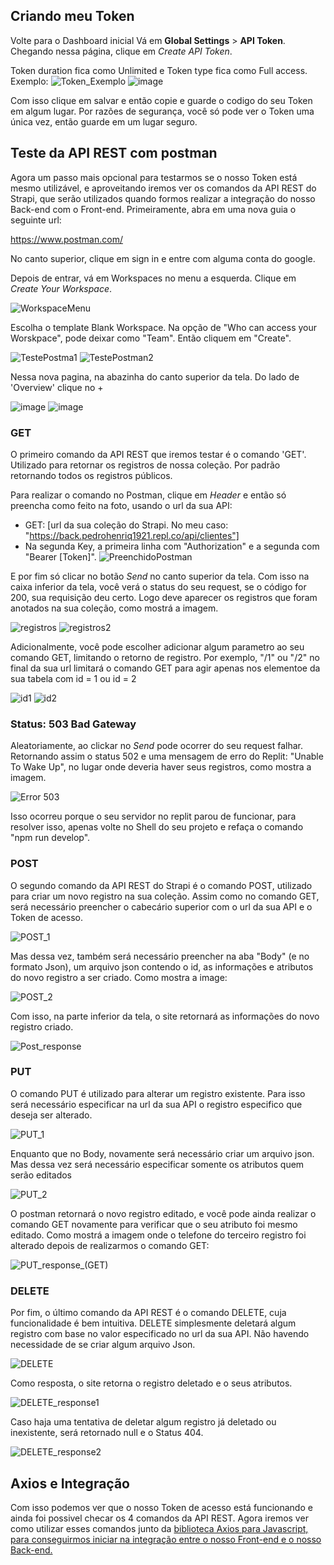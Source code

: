 ## Criando meu Token

Volte para o Dashboard inicial Vá em **Global Settings** > **API Token**. Chegando nessa página, clique em *Create API Token*.

Token duration fica como Unlimited e Token type fica como Full access. Exemplo:
![Token_Exemplo](https://github.com/Pedroo722/Guia-Strapi/assets/132232273/0efff72f-ae08-4cc5-8077-03fd329b76c9)
![image](https://github.com/Pedroo722/Guia-Strapi/assets/132232273/64a913ad-4b09-4787-8ee6-855d941a592d)

Com isso clique em salvar e então copie e guarde o codigo do seu Token em algum lugar. Por razões de segurança, você só pode ver o Token uma única vez, então guarde em um lugar seguro.

## Teste da API REST com postman

Agora um passo mais opcional para testarmos se o nosso Token está mesmo utilizável, e aproveitando iremos ver os comandos da API REST do Strapi, que serão utilizados quando formos realizar a integração do nosso Back-end com o Front-end. Primeiramente, abra em uma nova guia o seguinte url:

 https://www.postman.com/

No canto superior, clique em sign in e entre com alguma conta do google.

Depois de entrar, vá em Workspaces no menu a esquerda. Clique em *Create Your Workspace*.

![WorkspaceMenu](https://github.com/Pedroo722/Guia-Strapi/assets/132232273/dffc2a1a-3c66-4111-9bd9-fed9a97987ad)

Escolha o template Blank Workspace. Na opção de "Who can access your Worskpace", pode deixar como "Team". Então cliquem em "Create".

![TestePostma1](https://github.com/Pedroo722/Guia-Strapi/assets/132232273/17f76857-3ca9-4702-b4e0-3707ccd13fae)
![TestePostman2](https://github.com/Pedroo722/Guia-Strapi/assets/132232273/de9850e0-863d-43cb-8010-9def0495c7ab)

Nessa nova pagina, na abazinha do canto superior da tela. Do lado de 'Overview' clique no +

![image](https://github.com/Pedroo722/Guia-Strapi/assets/132232273/2339b2ee-15ae-4408-9e8a-802de9f8287e)
![image](https://github.com/Pedroo722/Guia-Strapi/assets/132232273/50bdd3a8-54b8-4447-8468-fe1a7c66ea7f)

### GET

O primeiro comando da API REST que iremos testar é o comando 'GET'. Utilizado para retornar os registros de nossa coleção. Por padrão retornando todos os registros públicos.

Para realizar o comando no Postman, clique em *Header* e então só preencha como feito na foto, usando o url da sua API:
- GET: [url da sua coleção do Strapi. No meu caso: "https://back.pedrohenriq1921.repl.co/api/clientes"]
- Na segunda Key, a primeira linha com "Authorization" e a segunda com "Bearer [Token]". 
![PreenchidoPostman](https://github.com/Pedroo722/Guia-Strapi/assets/132232273/58ec7be6-fa90-4590-bc8e-eb4ef876b7a6)

E por fim só clicar no botão *Send* no canto superior da tela. Com isso na caixa inferior da tela, você verá o status do seu request, se o código for 200, sua requisição deu certo. Logo deve aparecer os registros que foram anotados na sua coleção, como mostrá a imagem.

![registros](https://github.com/Pedroo722/Guia-Strapi/assets/132232273/b1ccf42b-acdb-4a87-bdd5-67575680a57e)
![registros2](https://github.com/Pedroo722/Guia-Strapi/assets/132232273/178baac3-2bb8-49ca-ba28-4fb0611d99a8)

Adicionalmente, você pode escolher adicionar algum parametro ao seu comando GET, limitando o retorno de registro. Por exemplo, "/1" ou "/2" no final da sua url limitará o comando GET para agir apenas nos elementoe da sua tabela com id = 1 ou id = 2

![id1](https://github.com/Pedroo722/Guia-Strapi/assets/132232273/edd5fdc0-e556-467e-ae6d-1c84738baffb)
![id2](https://github.com/Pedroo722/Guia-Strapi/assets/132232273/152c0cb3-7015-45e0-ab24-6699d95245e5)

### Status: 503 Bad Gateway

Aleatoriamente, ao clickar no *Send* pode ocorrer do seu request falhar. Retornando assim o status 502 e uma mensagem de erro do Replit: "Unable To Wake Up", no lugar onde deveria haver seus registros, como mostra a imagem.

![Error 503](https://github.com/Pedroo722/Guia-Strapi/assets/132232273/b4ac2929-a0b0-448a-8822-4a40b2dedfc2)

Isso ocorreu porque o seu servidor no replit parou de funcionar, para resolver isso, apenas volte no Shell do seu projeto e refaça o comando "npm run develop".

### POST

O segundo comando da API REST do Strapi é o comando POST, utilizado para criar um novo registro na sua coleção. Assim como no comando GET, será necessário preencher o cabecário superior com o url da sua API e o Token de acesso.

![POST_1](https://github.com/Pedroo722/Guia-Strapi/assets/132232273/15a82593-08c8-404f-bc82-dfc2d0760ee0)

Mas dessa vez, também será necessário preencher na aba "Body" (e no formato Json), um arquivo json contendo o id, as informações e atributos do novo registro a ser criado. Como mostra a image:

![POST_2](https://github.com/Pedroo722/Guia-Strapi/assets/132232273/d8141485-0085-4af9-a548-9dd326561dd6)

Com isso, na parte inferior da tela, o site retornará as informações do novo registro criado.

![Post_response](https://github.com/Pedroo722/Guia-Strapi/assets/132232273/bee06678-659a-4812-ae59-4f842af239fb)

### PUT

O comando PUT é utilizado para alterar um registro existente. Para isso será necessário especificar na url da sua API o registro especifico que deseja ser alterado.

![PUT_1](https://github.com/Pedroo722/Guia-Strapi/assets/132232273/f59f5dc8-da3e-42e4-8030-76bba221349c)

Enquanto que no Body, novamente será necessário criar um arquivo json. Mas dessa vez será necessário especificar somente os atributos quem serão editados

![PUT_2](https://github.com/Pedroo722/Guia-Strapi/assets/132232273/c4a2aa67-83eb-4011-8e30-fd3b1edc11dc)

O postman retornará o novo registro editado, e você pode ainda realizar o comando GET novamente para verificar que o seu atributo foi mesmo editado. Como mostrá a imagem onde o telefone do terceiro registro foi alterado depois de realizarmos o comando GET:

![PUT_response_(GET)](https://github.com/Pedroo722/Guia-Strapi/assets/132232273/d3fb0630-5bec-4a31-9098-88524eb61471)

### DELETE

Por fim, o último comando da API REST é o comando DELETE, cuja funcionalidade é bem intuitiva. DELETE simplesmente deletará algum registro com base no valor especificado no url da sua API. Não havendo necessidade de se criar algum arquivo Json.

![DELETE](https://github.com/Pedroo722/Guia-Strapi/assets/132232273/24d52b3f-c834-4ce6-aa2d-0c3af0020a67)

Como resposta, o site retorna o registro deletado e o seus atributos.

![DELETE_response1](https://github.com/Pedroo722/Guia-Strapi/assets/132232273/90b4ac30-e4ae-47e0-9806-3b36032ba477)

Caso haja uma tentativa de deletar algum registro já deletado ou inexistente, será retornado null e o Status 404.

![DELETE_response2](https://github.com/Pedroo722/Guia-Strapi/assets/132232273/a812d28f-2285-4237-9649-535cc862fadb)

## Axios e Integração

Com isso podemos ver que o nosso Token de acesso está funcionando e ainda foi possivel checar os 4 comandos da API REST. Agora iremos ver como utilizar esses comandos junto da [biblioteca Axios para Javascript, para conseguirmos iniciar na integração entre o nosso Front-end e o nosso Back-end.](REST.md)
